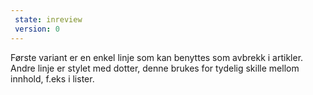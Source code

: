 ```yaml
---
 state: inreview
 version: 0
---
```

Første variant er en enkel linje som kan benyttes som avbrekk i artikler. Andre linje er stylet med dotter, denne brukes for tydelig skille mellom innhold, f.eks i lister.
